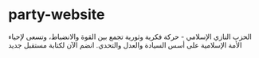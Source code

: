 # party-website
الحزب النازي الإسلامي - حركة فكرية وثورية تجمع بين القوة والانضباط، وتسعى لإحياء الأمة الإسلامية على أسس السيادة والعدل والتحدي. انضم الآن لكتابة مستقبل جديد
